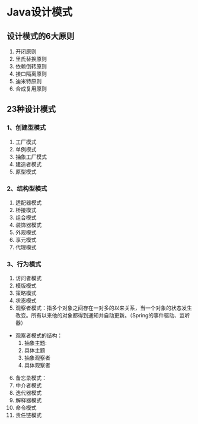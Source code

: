 # Java设计模式  
## 设计模式的6大原则 ##
1. 开闭原则
2. 里氏替换原则
3. 依赖倒转原则
4. 接口隔离原则
5. 迪米特原则
6. 合成复用原则

## 23种设计模式 ##
### 1、创建型模式 ###
1. 工厂模式
2. 单例模式
3. 抽象工厂模式
4. 建造者模式
5. 原型模式
### 2、结构型模式 ###
1. 适配器模式
2. 桥接模式
3. 组合模式
4. 装饰器模式
5. 外观模式
6. 享元模式
7. 代理模式

### 3、行为模式
1. 访问者模式
2. 模版模式
3. 策略模式
4. 状态模式
5. 观察者模式：指多个对象之间存在一对多的以来关系，当一个对象的状态发生改变。所有以来他的对象都得到通知并自动更新。（Spring的事件驱动、监听器）
 - 观察者模式的结构：
   1. 抽象主题:
   2. 具体主题
   3. 抽象观察者
   4. 具体观察者
6. 备忘录模式：
7. 中介者模式
8. 迭代器模式
9. 解释器模式
10. 命令模式
11. 责任链模式

